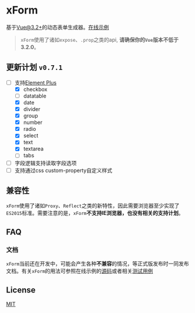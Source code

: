# xForm
基于[Vue@3.2+][vue]的动态表单生成器。[在线示例][doc]

> `xForm`使用了诸如`expose`、`.prop`之类的api, **请确保你的`Vue`版本不低于3.2.0**。

## 更新计划 `v0.7.1`
- [ ] 支持[Element Plus][element]
  - [x] checkbox
  - [ ] datatable
  - [x] date
  - [x] divider
  - [x] group
  - [x] number
  - [x] radio
  - [x] select
  - [x] text
  - [x] textarea
  - [ ] tabs
- [ ] 字段逻辑支持读取字段选项
- [ ] 支持通过css custom-property自定义样式

## 兼容性
`xForm`使用了诸如`Proxy`、`Reflect`之类的新特性，因此需要浏览器至少实现了`ES2015`标准。需要注意的是，`xForm`**不支持IE浏览器，也没有相关的支持计划**。

## FAQ
### 文档
`xForm`当前还在开发中，可能会产生各种**不兼容**的情况，等正式版发布时一同发布文档。有关`xForm`的用法可参照在线示例的[源码][example]或者相关[测试用例][test]

## License
[MIT](LICENSE)

[vue]: https://github.com/vuejs/vue-next
[doc]: https://dongls.github.io/xForm/
[example]: https://github.com/dongls/xForm/tree/master/document/views/example
[test]: https://github.com/dongls/xForm/tree/master/packages/core/__test__

[element]: https://github.com/element-plus/element-plus